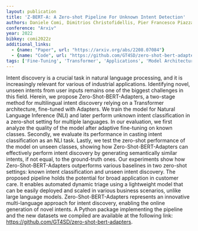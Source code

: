 ```yaml
---
layout: publication
title: 'Z-BERT-A: A Zero-shot Pipeline For Unknown Intent Detection'
authors: Daniele Comi, Dimitrios Christofidellis, Pier Francesco Piazza, Matteo Manica
conference: "Arxiv"
year: 2022
bibkey: comi2022z
additional_links:
  - {name: "Paper", url: "https://arxiv.org/abs/2208.07084"}
  - {name: "Code", url: "https://github.com/GT4SD/zero-shot-bert-adapters"}
tags: ['Fine-Tuning', 'Transformer', 'Applications', 'Model Architecture', 'Training Techniques', 'Has Code', 'Pretraining Methods', 'BERT']
---
```

Intent discovery is a crucial task in natural language processing, and it is
increasingly relevant for various of industrial applications. Identifying
novel, unseen intents from user inputs remains one of the biggest challenges in
this field. Herein, we propose Zero-Shot-BERT-Adapters, a two-stage method for
multilingual intent discovery relying on a Transformer architecture, fine-tuned
with Adapters. We train the model for Natural Language Inference (NLI) and
later perform unknown intent classification in a zero-shot setting for multiple
languages. In our evaluation, we first analyze the quality of the model after
adaptive fine-tuning on known classes. Secondly, we evaluate its performance in
casting intent classification as an NLI task. Lastly, we test the zero-shot
performance of the model on unseen classes, showing how Zero-Shot-BERT-Adapters
can effectively perform intent discovery by generating semantically similar
intents, if not equal, to the ground-truth ones. Our experiments show how
Zero-Shot-BERT-Adapters outperforms various baselines in two zero-shot
settings: known intent classification and unseen intent discovery. The proposed
pipeline holds the potential for broad application in customer care. It enables
automated dynamic triage using a lightweight model that can be easily deployed
and scaled in various business scenarios, unlike large language models.
Zero-Shot-BERT-Adapters represents an innovative multi-language approach for
intent discovery, enabling the online generation of novel intents. A Python
package implementing the pipeline and the new datasets we compiled are
available at the following link:
https://github.com/GT4SD/zero-shot-bert-adapters.
